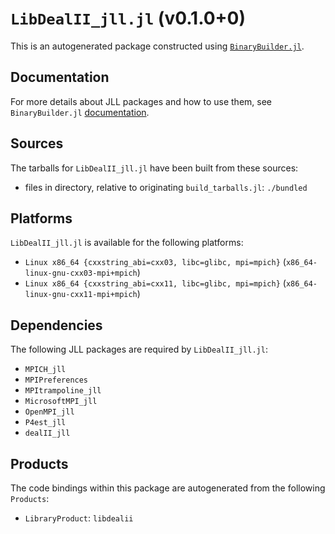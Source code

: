 # `LibDealII_jll.jl` (v0.1.0+0)

This is an autogenerated package constructed using [`BinaryBuilder.jl`](https://github.com/JuliaPackaging/BinaryBuilder.jl).

## Documentation

For more details about JLL packages and how to use them, see `BinaryBuilder.jl` [documentation](https://docs.binarybuilder.org/stable/jll/).

## Sources

The tarballs for `LibDealII_jll.jl` have been built from these sources:

* files in directory, relative to originating `build_tarballs.jl`: `./bundled`

## Platforms

`LibDealII_jll.jl` is available for the following platforms:

* `Linux x86_64 {cxxstring_abi=cxx03, libc=glibc, mpi=mpich}` (`x86_64-linux-gnu-cxx03-mpi+mpich`)
* `Linux x86_64 {cxxstring_abi=cxx11, libc=glibc, mpi=mpich}` (`x86_64-linux-gnu-cxx11-mpi+mpich`)

## Dependencies

The following JLL packages are required by `LibDealII_jll.jl`:

* `MPICH_jll`
* `MPIPreferences`
* `MPItrampoline_jll`
* `MicrosoftMPI_jll`
* `OpenMPI_jll`
* `P4est_jll`
* `dealII_jll`

## Products

The code bindings within this package are autogenerated from the following `Products`:

* `LibraryProduct`: `libdealii`
